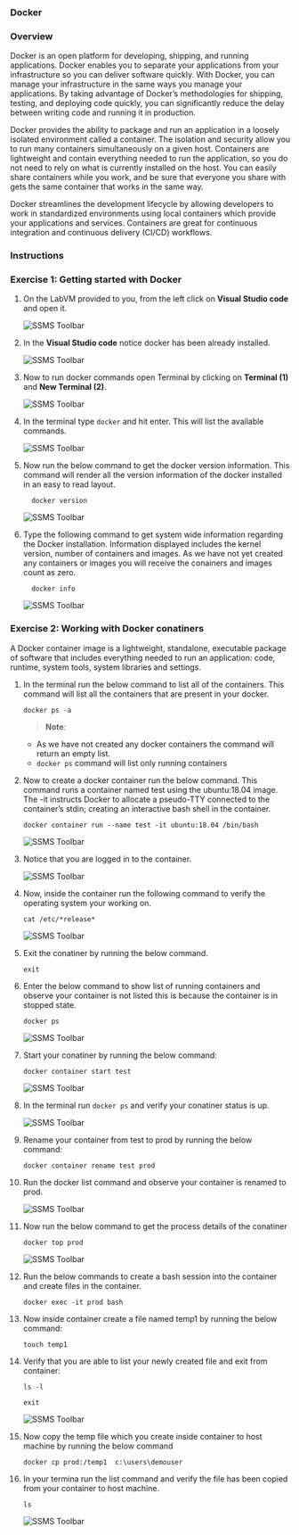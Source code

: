 
###  Docker 

### Overview

Docker is an open platform for developing, shipping, and running applications. Docker enables you to separate your applications from your infrastructure so you can deliver software quickly. With Docker, you can manage your infrastructure in the same ways you manage your applications. By taking advantage of Docker’s methodologies for shipping, testing, and deploying code quickly, you can significantly reduce the delay between writing code and running it in production.

Docker provides the ability to package and run an application in a loosely isolated environment called a container. The isolation and security allow you to run many containers simultaneously on a given host. Containers are lightweight and contain everything needed to run the application, so you do not need to rely on what is currently installed on the host. You can easily share containers while you work, and be sure that everyone you share with gets the same container that works in the same way.

Docker streamlines the development lifecycle by allowing developers to work in standardized environments using local containers which provide your applications and services. Containers are great for continuous integration and continuous delivery (CI/CD) workflows.

### Instructions

### Exercise 1: Getting started with Docker

1. On the LabVM provided to you, from the left click on **Visual Studio code**  and open it.

   ![](./images/dock1.png "SSMS Toolbar")


2. In the **Visual Studio code** notice docker has been already installed.

   ![](./images/dock2.png "SSMS Toolbar")

3. Now to run docker commands open Terminal by clicking on **Terminal (1)** and **New Terminal (2)**.

   ![](./images/dock3.png "SSMS Toolbar")

4. In the terminal type  ```docker``` and hit enter. This will list the available commands.

   ![](./images/dock4.png "SSMS Toolbar")

5. Now run the below command to get the docker version information.  This command will render all the version information of the docker installed in an easy to read layout.

   ```
     docker version
   ```
   ![](./images/dock5.png "SSMS Toolbar")

6. Type the following command to get system wide information regarding the Docker installation. Information displayed includes the kernel version, number of containers and images. As we have not yet created any containers or images you will receive the conainers and images count as zero.

   ```
     docker info
   ```
   
   ![](./images/dock6.png "SSMS Toolbar")


### Exercise 2:  Working with Docker conatiners

A Docker container image is a lightweight, standalone, executable package of software that includes everything needed to run an application: code, runtime, system tools, system libraries and settings.


1. In the terminal run the below command to list all of the containers. This command will list all the containers that are present in your docker.

   ```
   docker ps -a
   ```
   
   > **Note**: 
     - As we have not created any docker containers the command will return an empty list. 
     - ```docker ps``` command will list only running containers
   
2. Now to create a docker container run the below command. This command runs a container named test using the ubuntu:18.04 image. The -it instructs Docker to allocate a pseudo-TTY connected to the container’s stdin; creating an interactive bash shell in the container. 

   ```
   docker container run --name test -it ubuntu:18.04 /bin/bash
   ```
   
   ![](./images/dock8.png "SSMS Toolbar")
  
3. Notice that you are logged in to the container. 

   ![](./images/dock9.png "SSMS Toolbar")


4. Now, inside the container run the following command to verify the operating system your working on.

   ```
   cat /etc/*release*
   ```
   
   ![](./images/dock10.png "SSMS Toolbar")
   
5. Exit the conatiner by running the below command.

   ```
   exit
   ```
   
5. Enter the below command to show list of running containers and observe your container is not listed this is because the container is in stopped state.

   ```
   docker ps 
   ```

   ![](./images/dock10.png "SSMS Toolbar")
   
6. Start your conatiner by running the below command:

   ```
   docker container start test
   ```
   
   ![](./images/dock11.png "SSMS Toolbar")
   
7. In the terminal run ```docker ps``` and verify your conatiner status is up.

   ![](./images/dock12.png "SSMS Toolbar")
   

8. Rename your container from test to prod by running the below command:

   ```
   docker container rename test prod
   ```
   
9. Run the docker list command and observe your container is renamed to prod.

   ![](./images/dock13.png "SSMS Toolbar")

10. Now run the below command to get the process details of the conatiner

    ```
    docker top prod
    ```
    
    ![](./images/dock14.png "SSMS Toolbar")
    
11. Run the below commands to create a bash session into the container and create files in the container.

    ```
    docker exec -it prod bash 
    ```
    
12. Now inside container create a file named temp1 by running the below command:

     ```
     touch temp1
     ```
     
13. Verify  that you are able to list your newly created file and exit from container:

    ```
    ls -l
    ```
    
    ```
    exit
    ```
    
    ![](./images/dock15.png "SSMS Toolbar")
    
14. Now copy the  temp file which you create inside container to host machine by running the below command

    ```
    docker cp prod:/temp1  c:\users\demouser
    ```
15. In your termina run the list command and verify the file has been copied from your container to host machine.

    ```
    ls
    ```

    ![](./images/dock16.png "SSMS Toolbar")



